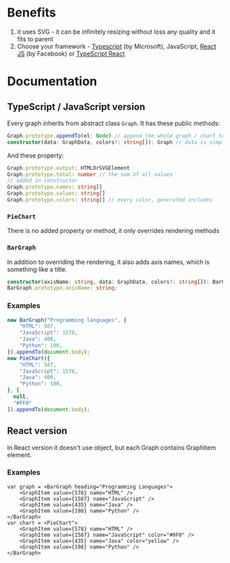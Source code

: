 # Benefits
1. it uses SVG - it can be infinitely resizing without loss any quality and it fits to parent
2. Choose your framework - [Typescript](https://www.typescriptlang.org/) (by Microsoft), JavaScript, [React JS](https://reactjs.org/) (by Facebook) or [TypeScript React](https://www.typescriptlang.org/docs/handbook/react.html)
# Documentation
## TypeScript / JavaScript version
Every graph inherits from abstract class `Graph`. It has these public methods:
``` typescript
Graph.prototype.appendTo(el: Node) // append the whole graph / chart to the node
constructor(data: GraphData, colors?: string[]): Graph // data is simple object name: value; colors is automatically generated so it can be omitted for some or all values.
```
And these property: 
``` typescript
Graph.prototype.output: HTMLOrSVGElement
Graph.prototype.total: number // the sum of all values 
// added in constructor
Graph.prototype.names: string[]
Graph.prototype.values: string[]
Graph.prototype.colors: string[] // every color, generated includes
```
### `PieChart`
There is no added property or method, it only overrides rendering methods
### `BarGraph`
In addition to overriding the rendering, it also adds axis names, which is something like a title.
``` typescript
constructor(axisName: string, data: GraphData, colors?: string[]): BarGraph
BarGraph.prototype.axisName: string;
```
### Examples
``` javascript
new BarGraph("Programming languages", {
	"HTML": 587,
	"JavaScript": 1578,
	"Java": 400,
	"Python": 100,
}).appendTo(document.body);
new PieChart({
	"HTML": 587,
	"JavaScript": 1578,
	"Java": 400,
	"Python": 100,
}, [
  null,
  "#FF0"
]).appendTo(document.body);
```
## React version
In React version it doesn't use object, but each Graph contains GraphItem element.
### Examples
```JSX
var graph = <BarGraph heading="Programming Languages">
	<GraphItem value={578} name="HTML" />
	<GraphItem value={1587} name="JavaScript" />
	<GraphItem value={435} name="Java" />
	<GraphItem value={198} name="Python" />
</BarGraph>
var chart = <PieChart">
	<GraphItem value={578} name="HTML" />
	<GraphItem value={1587} name="JavaScript" color="#0F0" />
	<GraphItem value={435} name="Java" color="yellow" />
	<GraphItem value={198} name="Python" />
</BarGraph>
```
